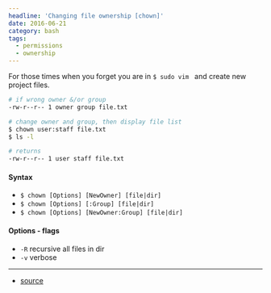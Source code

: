 ```yaml
---
headline: 'Changing file ownership [chown]'
date: 2016-06-21
category: bash
tags:
  - permissions
  - ownership
---
```


For those times when you forget you are in `$ sudo vim ` and create new project files.

```sh
# if wrong owner &/or group
-rw-r--r-- 1 owner group file.txt

# change owner and group, then display file list
$ chown user:staff file.txt
$ ls -l

# returns
-rw-r--r-- 1 user staff file.txt
```

#### Syntax
- `$ chown [Options] [NewOwner] [file|dir]`
- `$ chown [Options] [:Group] [file|dir]`
- `$ chown [Options] [NewOwner:Group] [file|dir]`

#### Options - flags
- `-R` recursive all files in dir
- `-v` verbose

---
- [source](http://ss64.com/bash/chown.html)